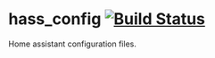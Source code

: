 # hass_config [![Build Status](https://travis-ci.org/empeee/hass_config.svg?branch=master)](https://travis-ci.org/empeee/hass_config)

Home assistant configuration files.
